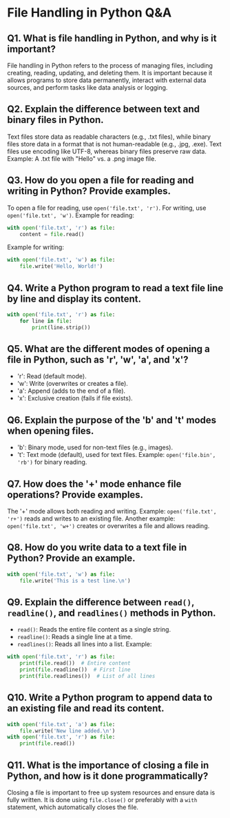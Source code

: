 # File Handling in Python Q&A

## Q1. What is file handling in Python, and why is it important?
File handling in Python refers to the process of managing files, including creating, reading, updating, and deleting them. It is important because it allows programs to store data permanently, interact with external data sources, and perform tasks like data analysis or logging.

## Q2. Explain the difference between text and binary files in Python.
Text files store data as readable characters (e.g., .txt files), while binary files store data in a format that is not human-readable (e.g., .jpg, .exe). Text files use encoding like UTF-8, whereas binary files preserve raw data. Example: A .txt file with "Hello" vs. a .png image file.

## Q3. How do you open a file for reading and writing in Python? Provide examples.
To open a file for reading, use `open('file.txt', 'r')`. For writing, use `open('file.txt', 'w')`. Example for reading:
```python
with open('file.txt', 'r') as file:
    content = file.read()
```
Example for writing:
```python
with open('file.txt', 'w') as file:
    file.write('Hello, World!')
```

## Q4. Write a Python program to read a text file line by line and display its content.
```python
with open('file.txt', 'r') as file:
    for line in file:
        print(line.strip())
```

## Q5. What are the different modes of opening a file in Python, such as 'r', 'w', 'a', and 'x'?
- 'r': Read (default mode).
- 'w': Write (overwrites or creates a file).
- 'a': Append (adds to the end of a file).
- 'x': Exclusive creation (fails if file exists).

## Q6. Explain the purpose of the 'b' and 't' modes when opening files.
- 'b': Binary mode, used for non-text files (e.g., images).
- 't': Text mode (default), used for text files. Example: `open('file.bin', 'rb')` for binary reading.

## Q7. How does the '+' mode enhance file operations? Provide examples.
The '+' mode allows both reading and writing. Example: `open('file.txt', 'r+')` reads and writes to an existing file. Another example: `open('file.txt', 'w+')` creates or overwrites a file and allows reading.

## Q8. How do you write data to a text file in Python? Provide an example.
```python
with open('file.txt', 'w') as file:
    file.write('This is a test line.\n')
```

## Q9. Explain the difference between `read()`, `readline()`, and `readlines()` methods in Python.
- `read()`: Reads the entire file content as a single string.
- `readline()`: Reads a single line at a time.
- `readlines()`: Reads all lines into a list. Example:
```python
with open('file.txt', 'r') as file:
    print(file.read())  # Entire content
    print(file.readline())  # First line
    print(file.readlines())  # List of all lines
```

## Q10. Write a Python program to append data to an existing file and read its content.
```python
with open('file.txt', 'a') as file:
    file.write('New line added.\n')
with open('file.txt', 'r') as file:
    print(file.read())
```

## Q11. What is the importance of closing a file in Python, and how is it done programmatically?
Closing a file is important to free up system resources and ensure data is fully written. It is done using `file.close()` or preferably with a `with` statement, which automatically closes the file.